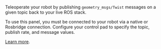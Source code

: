 Teleoperate your robot by publishing `geometry_msgs/Twist` messages on a given topic back to your live ROS stack.

To use this panel, you must be connected to your robot via a native or Rosbridge connection. Configure your control pad to specify the topic, publish rate, and message values.

[Learn more](https://foxglove.dev/docs/panels/teleop).
